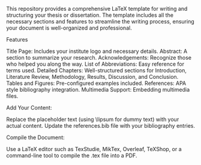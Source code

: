 This repository provides a comprehensive LaTeX template for writing and structuring your thesis or dissertation. The template includes all the necessary sections and features to streamline the writing process, ensuring your document is well-organized and professional.

Features

Title Page: Includes your institute logo and necessary details.
Abstract: A section to summarize your research.
Acknowledgements: Recognize those who helped you along the way.
List of Abbreviations: Easy reference for terms used.
Detailed Chapters: Well-structured sections for Introduction, Literature Review, Methodology, Results, Discussion, and Conclusion.
Tables and Figures: Pre-configured examples included.
References: APA style bibliography integration.
Multimedia Support: Embedding multimedia files.



Add Your Content:


Replace the placeholder text (using \lipsum for dummy text) with your actual content.
Update the references.bib file with your bibliography entries.


Compile the Document:

Use a LaTeX editor such as TexStudie, MikTex, Overleaf, TeXShop, or a command-line tool to compile the .tex file into a PDF.
